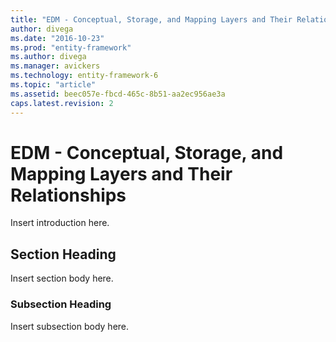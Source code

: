 ```yaml
---
title: "EDM - Conceptual, Storage, and Mapping Layers and Their Relationships - EF6"
author: divega
ms.date: "2016-10-23"
ms.prod: "entity-framework"
ms.author: divega
ms.manager: avickers
ms.technology: entity-framework-6
ms.topic: "article"
ms.assetid: beec057e-fbcd-465c-8b51-aa2ec956ae3a
caps.latest.revision: 2
---
```

# EDM - Conceptual, Storage, and Mapping Layers and Their Relationships
Insert introduction here.  
  
## Section Heading  
 Insert section body here.  
  
### Subsection Heading  
 Insert subsection body here.